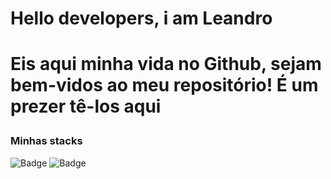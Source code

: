 <h1>Hello developers, i am Leandro<h1>
<p>Eis aqui minha vida no Github, sejam bem-vidos ao meu repositório! É um prezer tê-los aqui</p>
<h3>Minhas stacks</h3>

<div>

![Badge](https://img.shields.io/static/v1?label=HTML&message=Stack-FrontEnd&color=#ea580c&style=for-the-badge&logo=HTML)
![Badge](https://img.shields.io/static/v1?label=CSS&message=Stack-FrontEnd&color=blue&style=for-the-badge&logo=CSS)
</div>